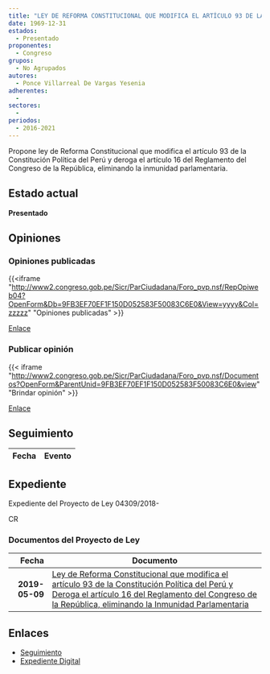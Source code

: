 ```yaml
---
title: "LEY DE REFORMA CONSTITUCIONAL QUE MODIFICA EL ARTÍCULO 93 DE LA CONSTITUCIÓN POLÍTICA DEL PERÚ Y DEROGA EL ARTÍCULO 16 DEL REGLAMENTO DEL CONGRESO DE LA REPÚBLICA, ELIMINANDO LA INMUNIDAD PARLAMENTARIA"
date: 1969-12-31
estados: 
  - Presentado
proponentes: 
  - Congreso
grupos: 
  - No Agrupados
autores: 
  - Ponce Villarreal De Vargas Yesenia
adherentes: 
  - 
sectores: 
  - 
periodos: 
  - 2016-2021
---
```


Propone ley de Reforma Constitucional que modifica el artículo 93 de la Constitución Política del Perú y deroga el artículo 16 del Reglamento del Congreso de la República, eliminando la inmunidad parlamentaria.


## Estado actual

**Presentado**

## Opiniones

### Opiniones publicadas

{{<iframe "http://www2.congreso.gob.pe/Sicr/ParCiudadana/Foro_pvp.nsf/RepOpiweb04?OpenForm&Db=9FB3EF70EF1F150D052583F50083C6E0&View=yyyy&Col=zzzzz" "Opiniones publicadas" >}}

[Enlace](http://www2.congreso.gob.pe/Sicr/ParCiudadana/Foro_pvp.nsf/RepOpiweb04?OpenForm&Db=9FB3EF70EF1F150D052583F50083C6E0&View=yyyy&Col=zzzzz)
### Publicar opinión

{{< iframe "http://www2.congreso.gob.pe/Sicr/ParCiudadana/Foro_pvp.nsf/Documentos?OpenForm&ParentUnid=9FB3EF70EF1F150D052583F50083C6E0&view" "Brindar opinión" >}}

[Enlace](http://www2.congreso.gob.pe/Sicr/ParCiudadana/Foro_pvp.nsf/Documentos?OpenForm&ParentUnid=9FB3EF70EF1F150D052583F50083C6E0&view)

## Seguimiento

| Fecha | Evento |
|------:|--------|


## Expediente

Expediente del Proyecto de Ley 04309/2018-

CR


### Documentos del Proyecto de Ley

| Fecha | Documento |
|------:|--------|
| **2019-05-09** | [Ley de Reforma Constitucional que modifica el artículo 93 de la Constitución Política del Perú y Deroga el artículo 16 del Reglamento del Congreso de la República, eliminando la Inmunidad Parlamentaria](http://www.leyes.congreso.gob.pe/Documentos/2016_2021/Proyectos_de_Ley_y_de_Resoluciones_Legislativas/PL0430920190509.pdf) |

## Enlaces 

- [Seguimiento](http://www2.congreso.gob.pe/Sicr/TraDocEstProc/CLProLey2016.nsf/f7fff46988ca05b1052578e100829cc7/f8cff1e9343bfb7b052583f5007dd06a?OpenDocument)
- [Expediente Digital](http://www2.congreso.gob.pe/Sicr/TraDocEstProc/CLProLey2016.nsf/f7fff46988ca05b1052578e100829cc7/f8cff1e9343bfb7b052583f5007dd06a?OpenDocument&Click=05257FB7005EB655.eb71d0cf91d8294e05256cdf006b5706/$Body/0.1C6C)
